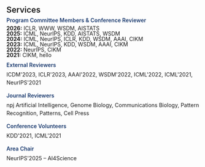 <!-- <h1 id="services"></h1>

<h2 style="margin: 60px 0px 10px;">Services</h2>

<h4 style="margin:0 10px 0;">Program Committee Members</h4>

<ul style="margin:0 0 5px;">
  <li>..<a href="https://bmvc2023.org/people/organisers/"><autocolor>..</autocolor></a> <a href="h12"><autocolor>2022</autocolor></a>-<a href="12"><autocolor>2023</autocolor></a></li>
  <li>s<a href="https://www.acmmmasia.org/2020/committee.html"><autocolor>sd</autocolor></a></li>
</ul>

<h4 style="margin:0 10px 0;">sd</h4>

<ul style="margin:0 0 5px;">
  <li><a href="http://cvpr.thecvf.com/"><autocolor>...</autocolor></a></li>
  
</ul>

<h4 style="margin:0 10px 0;">...</h4>

<ul style="margin:0 0 5px;">
  <li><a href="https://ijcai-21.org/"><autocolor>...</autocolor></a></li>
</ul>

<h4 style="margin:0 10px 0;">..</h4>

<ul style="margin:0 0 5px;">
  <li><a href="http://cvpr2023.thecvf.com/"><autocolor>...</autocolor></a></li>
  
</ul>

<h4 style="margin:0 10px 0;">Journal Reviewers</h4>

<ul style="margin:0 0 20px;">
  <li><a href="https://www.computer.org/csdl/journal/tp"><autocolor>...</autocolor></a></li>
  
</ul>
 -->



<!-- <h2 style="color: #d0021b; font-weight: 800; margin: 40px 0 10px;">Service</h2>

<ul style="list-style-type: disc; margin-left: 20px; line-height: 1.7; padding-left: 10px;">


  <li><b>Program Committee Members & Conference Reviewer:</b>
      <ul style="list-style-type: none; margin: 6px 0 10px 0; padding-left: 0;">
	  <li><b>2026:</b> ICLR, WWW, WSDM, AISTATS</li>
	  <li><b>2025:</b> ICML, NeurIPS, KDD, AISTATS, WSDM</li>
	  <li><b>2024:</b> ICML, NeurIPS, ICLR, KDD, WSDM, AAAI, CIKM</li>
	  <li><b>2023:</b> ICML, NeurIPS, KDD, WSDM, AAAI, CIKM</li>
	  <li><b>2022:</b> NeurIPS, CIKM</li>
	  <li><b>2021:</b> CIKM</li>
    </ul>
  </li>

  <li><b>External Reviewers:</b> ICDM'2023, ICLR'2023, AAAI'2022, WSDM'2022, ICML'2022, ICML'2021, NeurIPS'2021</li>

  <li><b>Journal Reviewers:</b> npj Artificial Intelligence, Genome Biology, Communications Biology, Pattern Recognition, Patterns, Cell Press</li>

  <li><b>Conference Volunteers:</b> KDD'2021, ICML'2021</li>

  <li><b>Area Chair:</b> NeurIPS'2025 – AI4Science</li>
</ul>

 -->



<h1 id="services"></h1>
<h2 style="margin: 40px 0px 6px; font-weight: 600;">Services</h2>
<h4 style="margin: 0 0 6px; color: #1A3A6E; font-weight: 600;">Program Committee Members & Conference Reviewer</h4>
<ul style="list-style-type: none; margin: 0 0 10px 0; padding: 0; line-height: 1.0;">
  <li style="margin: 0; padding: 0;"><b>2026:</b> ICLR, WWW, WSDM, AISTATS</li>
  <li style="margin: 0; padding: 0;"><b>2025:</b> ICML, NeurIPS, KDD, AISTATS, WSDM</li>
  <li style="margin: 0; padding: 0;"><b>2024:</b> ICML, NeurIPS, ICLR, KDD, WSDM, AAAI, CIKM</li>
  <li style="margin: 0; padding: 0;"><b>2023:</b> ICML, NeurIPS, KDD, WSDM, AAAI, CIKM</li>
  <li style="margin: 0; padding: 0;"><b>2022:</b> NeurIPS, CIKM</li>
  <li style="margin: 0; padding: 0;"><b>2021:</b> CIKM, hello</li>
</ul>

<h4 style="margin: 10px 0 6px; color: #1A3A6E; font-weight: 600;">External Reviewers</h4>
<p style="margin: 0 0 15px 0; line-height: 1.5;">
  ICDM'2023, ICLR'2023, AAAI'2022, WSDM'2022, ICML'2022, ICML'2021, NeurIPS'2021
</p>

<h4 style="margin: 10px 0 6px; color: #1A3A6E; font-weight: 600;">Journal Reviewers</h4>
<p style="margin: 0 0 15px 0; line-height: 1.5;">
  npj Artificial Intelligence, Genome Biology, Communications Biology, Pattern Recognition, Patterns, Cell Press
</p>

<h4 style="margin: 10px 0 6px; color: #1A3A6E; font-weight: 600;">Conference Volunteers</h4>
<p style="margin: 0 0 15px 0; line-height: 1.5;">
  KDD'2021, ICML'2021
</p>

<h4 style="margin: 10px 0 6px; color: #1A3A6E; font-weight: 600;">Area Chair</h4>
<p style="margin: 0 0 15px 0; line-height: 1.5;">
  NeurIPS'2025 – AI4Science
</p>



